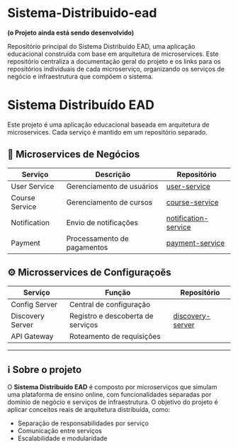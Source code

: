  # Sistema-Distribuido-ead 
**(o Projeto ainda está sendo desenvolvido)**

Repositório principal do Sistema Distribuído EAD, uma aplicação educacional construída com base em arquitetura de microservices. Este repositório centraliza a documentação geral do projeto e os links para os repositórios individuais de cada microserviço, organizando os serviços de negócio e infraestrutura que compõem o sistema.

# Sistema Distribuído EAD

Este projeto é uma aplicação educacional baseada em arquitetura de microservices. Cada serviço é mantido em um repositório separado.

## 🔧 Microservices de Negócios

| Serviço         | Descrição                            | Repositório                                              |
|----------------|----------------------------------------|----------------------------------------------------------|
| User Service    | Gerenciamento de usuários             | [user-service](https://github.com/GabrielCarvalho0812/Authuser-ead) |
| Course Service  | Gerenciamento de cursos               | [course-service](https://github.com/GabrielCarvalho0812/Course-ead) |
| Notification    | Envio de notificações                 | [notification-service](https://github.com/GabrielCarvalho0812/notification-ead) |
| Payment         | Processamento de pagamentos           | [payment-service](https://github.com/GabrielCarvalho0812/payment-ead) |

## ⚙️ Microsservices de Configuraçoẽs

| Serviço          | Função                             | Repositório                                                |
|------------------|------------------------------------|------------------------------------------------------------|
| Config Server     | Central de configuração            | []() |
| Discovery Server  | Registro e descoberta de serviços  | [discovery-server](https://github.com/GabrielCarvalho0812/Service-Registry-ead) |
| API Gateway       | Roteamento de requisições          | []() |

---

## ℹ️ Sobre o projeto

O **Sistema Distribuído EAD** é composto por microserviços que simulam uma plataforma de ensino online, com funcionalidades separadas por domínio de negócio e serviços de infraestrutura. O objetivo do projeto é aplicar conceitos reais de arquitetura distribuída, como:
- Separação de responsabilidades por serviço
- Comunicação entre serviços
- Escalabilidade e modularidade

